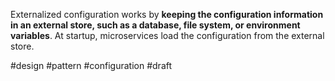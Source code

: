 Externalized configuration works by **keeping the configuration information in an external store, such as a database, file system, or environment variables**. At startup, microservices load the configuration from the external store.

#design #pattern #configuration
#draft